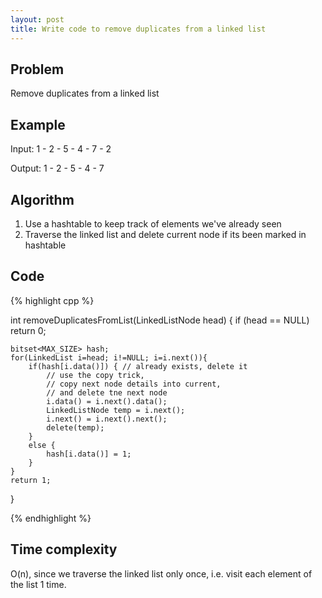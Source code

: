 ```yaml
---
layout: post
title: Write code to remove duplicates from a linked list
---
```


## Problem
Remove duplicates from a linked list

## Example

Input: 1 - 2 - 5 - 4 - 7 - 2

Output: 1 - 2 - 5 - 4 - 7

## Algorithm
1. Use a hashtable to keep track of elements we've already seen
2. Traverse the linked list and delete current node if its been marked in hashtable


## Code

{% highlight cpp %}

int removeDuplicatesFromList(LinkedListNode head) {
	if (head == NULL) return 0;
	
	bitset<MAX_SIZE> hash;
	for(LinkedList i=head; i!=NULL; i=i.next()){
		if(hash[i.data()]) { // already exists, delete it
			// use the copy trick, 
			// copy next node details into current, 
			// and delete tne next node
			i.data() = i.next().data();
			LinkedListNode temp = i.next();
			i.next() = i.next().next();
			delete(temp);
		}
		else {
			hash[i.data()] = 1;
		}
	}
	return 1;
}

{% endhighlight %}

## Time complexity
O(n), since we traverse the linked list only once, i.e. visit each element of the list 1 time.